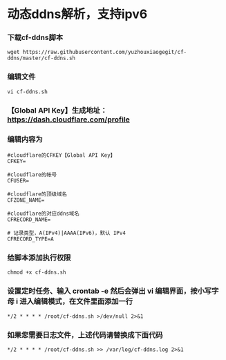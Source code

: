 # 动态ddns解析，支持ipv6

### 下载cf-ddns脚本
```code
wget https://raw.githubusercontent.com/yuzhouxiaogegit/cf-ddns/master/cf-ddns.sh
```
### 编辑文件
```code
vi cf-ddns.sh
```
### 【Global API Key】生成地址： https://dash.cloudflare.com/profile
### 编辑内容为
```code 
#cloudflare的CFKEY【Global API Key】
CFKEY=

#cloudflare的帐号
CFUSER=

#cloudflare的顶级域名
CFZONE_NAME=

#cloudflare的对应ddns域名
CFRECORD_NAME=

# 记录类型，A(IPv4)|AAAA(IPv6)，默认 IPv4
CFRECORD_TYPE=A
```
### 给脚本添加执行权限
```code
chmod +x cf-ddns.sh
```
### 设置定时任务、输入 crontab -e  然后会弹出 vi 编辑界面，按小写字母 i 进入编辑模式，在文件里面添加一行
```code
*/2 * * * * /root/cf-ddns.sh >/dev/null 2>&1
```
### 如果您需要日志文件，上述代码请替换成下面代码
```code
*/2 * * * * /root/cf-ddns.sh >> /var/log/cf-ddns.log 2>&1
```
